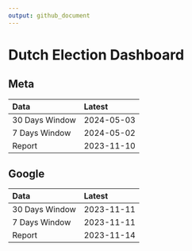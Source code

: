 ```yaml
---
output: github_document
---
```


# Dutch Election Dashboard



## Meta


|Data           |Latest     |
|:--------------|:----------|
|30 Days Window |2024-05-03 |
|7 Days Window  |2024-05-02 |
|Report         |2023-11-10 |

## Google


|Data           |Latest     |
|:--------------|:----------|
|30 Days Window |2023-11-11 |
|7 Days Window  |2023-11-11 |
|Report         |2023-11-14 |

